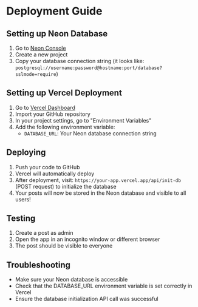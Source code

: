 # Deployment Guide

## Setting up Neon Database

1. Go to [Neon Console](https://console.neon.tech/)
2. Create a new project
3. Copy your database connection string (it looks like: `postgresql://username:password@hostname:port/database?sslmode=require`)

## Setting up Vercel Deployment

1. Go to [Vercel Dashboard](https://vercel.com/dashboard)
2. Import your GitHub repository
3. In your project settings, go to "Environment Variables"
4. Add the following environment variable:
   - `DATABASE_URL`: Your Neon database connection string

## Deploying

1. Push your code to GitHub
2. Vercel will automatically deploy
3. After deployment, visit: `https://your-app.vercel.app/api/init-db` (POST request) to initialize the database
4. Your posts will now be stored in the Neon database and visible to all users!

## Testing

1. Create a post as admin
2. Open the app in an incognito window or different browser
3. The post should be visible to everyone

## Troubleshooting

- Make sure your Neon database is accessible
- Check that the DATABASE_URL environment variable is set correctly in Vercel
- Ensure the database initialization API call was successful
